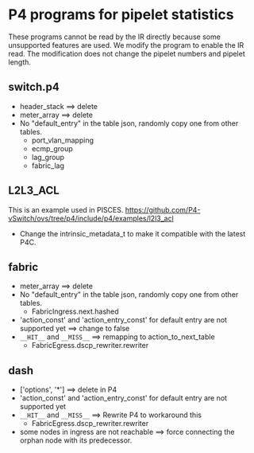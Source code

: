 # P4 programs for pipelet statistics

These programs cannot be read by the IR directly because some unsupported features are used.
We modify the program to enable the IR read. The modification does not change the pipelet numbers and pipelet length.

## switch.p4
- header_stack ==> delete
- meter_array ==> delete
- No "default_entry" in the table json, randomly copy one from other tables.
    - port_vlan_mapping
    - ecmp_group
    - lag_group
    - fabric_lag

## L2L3_ACL
This is an example used in PISCES. https://github.com/P4-vSwitch/ovs/tree/p4/include/p4/examples/l2l3_acl
- Change the intrinsic_metadata_t to make it compatible with the latest P4C.

## fabric
- meter_array ==> delete
- No "default_entry" in the table json, randomly copy one from other tables.
    - FabricIngress.next.hashed
- 'action_const' and 'action_entry_const' for default entry are not supported yet ==> change to false
- `__HIT__` and `__MISS__` ==> remapping to action_to_next_table
    - FabricEgress.dscp_rewriter.rewriter

## dash
- ['options', '*'] ==> delete in P4
- 'action_const' and 'action_entry_const' for default entry are not supported yet
- `__HIT__` and `__MISS__` ==> Rewrite P4 to workaround this
    - FabricEgress.dscp_rewriter.rewriter
- some nodes in ingress are not reachable ==> force connecting the orphan node with its predecessor.
